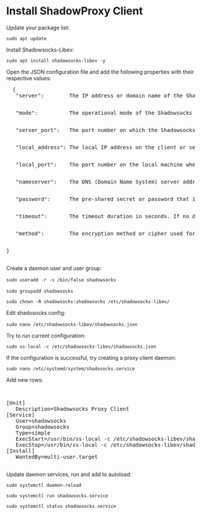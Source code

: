 <h1>Install ShadowProxy Client</h1>
<p>Update your package list:</p>
<pre><code>sudo apt update</code></pre>
<p>Install Shadowsocks-Libev:</p>
<pre><code>sudo apt install shadowsocks-libev -y</code></pre>
<p>Open the JSON configuration file and add the following properties with their respective values:</p>
 <pre>
  {
   "server":        The IP address or domain name of the Shadowsocks remote server to which the client should connect. This is the address of the remote Shadowsocks server that the client will use as a proxy.</p>
   "mode":          The operational mode of the Shadowsocks client/server. It typically specifies whether the instance should run as a client or a server. Common modes include "local" (client) and "server" (server).</p>
   "server_port":   The port number on which the Shadowsocks server is listening for incoming connections. The client will connect to this port on the server.</p>
   "local_address": The local IP address on the client or server where Shadowsocks will listen for incoming connections. It's often set to "127.0.0.1" to listen only on the local machine.</p>
   "local_port":    The port number on the local machine where Shadowsocks will listen for incoming connections.</p>
   "nameserver":    The DNS (Domain Name System) server address that the client/server should use for domain name resolution. This can be the IP address of a DNS server.</p>
   "password":      The pre-shared secret or password that is used for authentication and encryption between the client and the server. It's a crucial security parameter.</p>
   "timeout":       The timeout duration in seconds. If no data is transmitted for the specified duration, the connection is considered idle and may be closed.</p>
   "method":        The encryption method or cipher used for securing the communication between the client and server. Common methods include "aes-256-gcm," "chacha20-ietf," etc. It determines how data is encrypted and decrypted.</p>
}
 </pre>
 <p>Create a daemon user and user group:</p>
   <pre><code>sudo useradd -r -s /bin/false shadowsocks</code> </pre> 
   <pre><code>sudo groupadd shadowsocks </code> </pre>
   <pre><code>sudo chown -R shadowsocks:shadowsocks /etc/shadowsocks-libev/</code></pre>  
<p>Edit shadosocks config:</p>
   <pre><code>sudo nano /etc/shadowsocks-libev/shadowsocks.json</code> </pre>
<p>Try to run current configuration:</p>
   <pre><code>sudo ss-local -c /etc/shadowsocks-libev/shadowsocks.json</code></pre>
<p>If the configuration is successful, try creating a proxy client daemon:</p>
   <pre><code>sudo nano /etc/systemd/system/shadosocks.service</code></pre> 
<p>Add new rows:</p><br>
<pre>
[Unit]
   Description=Shadowsocks Proxy Client
[Service] 
   User=shadowsocks
   Group=shadowsocks
   Type=simple
   ExecStart=/usr/bin/ss-local -c /etc/shadowsocks-libev/shadowsocks.json -a shadowsocks -v start
   ExecStop=/usr/bin/ss-local -c /etc/shadowsocks-libev/shadowsocks.json -a shadowsocks -v stop
[Install]
   WantedBy=multi-user.target
 </pre>
  <p>Update daemon services, run and add to autoload:</p> 
  <pre><code>sudo systemctl daemon-reload</code></pre>
  <pre><code>sudo systemctl run shadowsocks.service </code></pre>
  <pre><code>sudo systemctl status shadowsocks.service </code></pre> 

